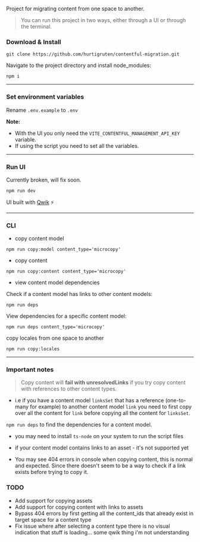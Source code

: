 Project for migrating content from one space to another.

> You can run this project in two ways, either through a UI or through the terminal.

### Download & Install

```shell
git clone https://github.com/hurtigruten/contentful-migration.git
```

Navigate to the project directory and install node_modules:

```shell
npm i
```

---

### Set environment variables

Rename `.env.example` to `.env`

**Note:**

- With the UI you only need the `VITE_CONTENTFUL_MANAGEMENT_API_KEY` variable.
- If using the script you need to set all the variables.

---

### Run UI

Currently broken, will fix soon.

```shell
npm run dev
```

UI built with [Qwik](https://qwik.builder.io/) ⚡️

---

### CLI

- copy content model

```shell
npm run copy:model content_type='microcopy'
```

- copy content

```shell
npm run copy:content content_type='microcopy'
```

- view content model dependencies

Check if a content model has links to other content models:

```shell
npm run deps
```

View dependencies for a specific content model:

```shell
npm run deps content_type='microcopy'
```

copy locales from one space to another

```shell
npm run copy:locales
```

---

### Important notes

> Copy content will **fail with unresolvedLinks** if you try copy content with references to other content types.

- i.e if you have a content model `linksSet` that has a reference (one-to-many for example) to another content model `link` you need to first copy over all the content for `link` before copying all the content for `linksSet`.

`npm run deps` to find the dependencies for a content model.

- you may need to install `ts-node` on your system to run the script files

- if your content model contains links to an asset - it's not supported yet

- You may see 404 errors in console when copying content, this is normal and expected. Since there doesn't seem to be a way to check if a link exists before trying to copy it.

### TODO

- Add support for copying assets
- Add support for copying content with links to assets
- Bypass 404 errors by first getting all the content_ids that already exist in target space for a content type
- Fix issue where after selecting a content type there is no visual indication that stuff is loading... some qwik thing i'm not understanding
